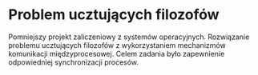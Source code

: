 # Problem ucztujących filozofów
Pomniejszy projekt zaliczeniowy z systemów operacyjnych. Rozwiązanie problemu ucztujących filozofów z wykorzystaniem mechanizmów komunikacji międzyprocesowej. Celem zadania było zapewnienie odpowiedniej synchronizacji procesów.
